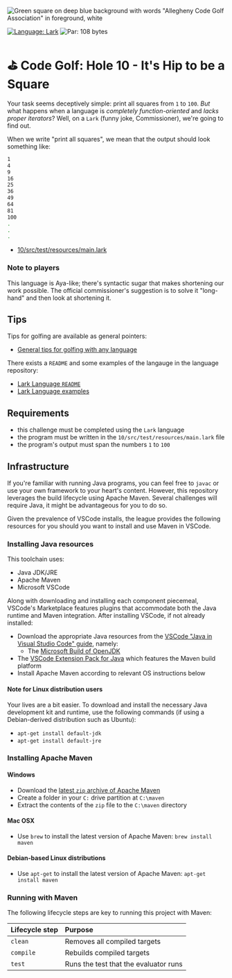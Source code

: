 ![Green square on deep blue background with words "Allegheny Code Golf Association" in foreground, white](https://github.com/allegheny-college-cmpsc-201-spring-2024/golf/assets/1552764/d3ee6a91-74c9-482b-84eb-ec9a2e8dee05)

[![Language: Lark](https://img.shields.io/badge/Language-Lark-yellow.svg)](https://github.com/munificent/lark)
![Par: 108 bytes](https://img.shields.io/badge/Par-108_bytes-green)

# ⛳ Code Golf: Hole 10 - It's Hip to be a Square

Your task seems deceptively simple: print all squares from `1` to `100`. _But_ what happens when a language is _completely function-oriented_
and _lacks proper iterators_? Well, on a `Lark` (funny joke, Commissioner), we're going to find out.

When we write "print all squares", we mean that the output should look something like:
```bash
1
4
9
16
25
36
49
64
81
100
.
.
.
```

* [10/src/test/resources/main.lark](10/src/test/resources/main.aya)

### Note to players

This language is Aya-like; there's syntactic sugar that makes shortening our work possible. The official commissioner's suggestion is 
to solve it "long-hand" and then look at shortening it.

## Tips

Tips for golfing are available as general pointers:

* [General tips for golfing with any language](https://codegolf.stackexchange.com/questions/5285/tips-for-golfing-in-all-languages)

There exists a `README` and some examples of the langauge in the language repository:

* [Lark Language `README`](https://github.com/munificent/lark)
* [Lark Language examples](https://github.com/munificent/lark/tree/master/sample)

## Requirements

* this challenge must be completed using the `Lark` language
* the program must be written in the `10/src/test/resources/main.lark` file
* the program's output must span the numbers `1` to `100`

## Infrastructure

If you're familiar with running Java programs, you can feel free to `javac` or use your own framework to your heart's content. 
However, this repository leverages the build lifecycle using Apache Maven. Several challenges will require Java, it might be advantageous 
for you to do so.

Given the prevalence of VSCode installs, the league provides the following resources for you should you want to install and use
Maven in VSCode.

### Installing Java resources 

This toolchain uses:

* Java JDK/JRE
* Apache Maven
* Microsoft VSCode

Along with downloading and installing each component piecemeal, VSCode's Marketplace features plugins that accommodate both the Java runtime and Maven integration. After installing VSCode, if not already installed:

* Download the appropriate Java resources from the [VSCode "Java in Visual Studio Code" guide](https://code.visualstudio.com/docs/languages/java), namely:
  * The [Microsoft Build of OpenJDK](https://www.microsoft.com/openjdk)
* The [VSCode Extension Pack for Java](https://code.visualstudio.com/docs/java/java-build) which features the Maven build platform
* Install Apache Maven according to relevant OS instructions below

#### Note for Linux distribution users

Your lives are a bit easier. To download and install the necessary Java development kit and runtime, use the following commands (if using a Debian-derived distribution such as Ubuntu):

* `apt-get install default-jdk`
* `apt-get install default-jre`

### Installing Apache Maven

#### Windows

* Download the [latest `zip` archive of Apache Maven](https://dlcdn.apache.org/maven/maven-3/3.9.6/binaries/apache-maven-3.9.6-bin.zip)
* Create a folder in your `C:` drive partition at `C:\maven`
* Extract the contents of the `zip` file to the `C:\maven` directory

#### Mac OSX

* Use `brew` to install the latest version of Apache Maven: `brew install maven`

#### Debian-based Linux distributions

* Use `apt-get` to install the latest version of Apache Maven: `apt-get install maven`

### Running with Maven

The following lifecycle steps are key to running this project with Maven:

|Lifecycle step |Purpose |
|:--------------|:-------|
|`clean`        |Removes all compiled targets |
|`compile`      |Rebuilds compiled targets|
|`test`         |Runs the test that the evaluator runs|

